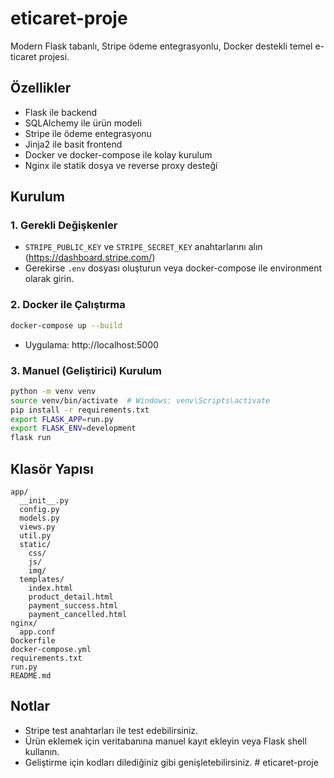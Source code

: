 # eticaret-proje

Modern Flask tabanlı, Stripe ödeme entegrasyonlu, Docker destekli temel e-ticaret projesi.

## Özellikler
- Flask ile backend
- SQLAlchemy ile ürün modeli
- Stripe ile ödeme entegrasyonu
- Jinja2 ile basit frontend
- Docker ve docker-compose ile kolay kurulum
- Nginx ile statik dosya ve reverse proxy desteği

## Kurulum

### 1. Gerekli Değişkenler
- `STRIPE_PUBLIC_KEY` ve `STRIPE_SECRET_KEY` anahtarlarını alın (https://dashboard.stripe.com/)
- Gerekirse `.env` dosyası oluşturun veya docker-compose ile environment olarak girin.

### 2. Docker ile Çalıştırma
```sh
docker-compose up --build
```
- Uygulama: http://localhost:5000

### 3. Manuel (Geliştirici) Kurulum
```sh
python -m venv venv
source venv/bin/activate  # Windows: venv\Scripts\activate
pip install -r requirements.txt
export FLASK_APP=run.py
export FLASK_ENV=development
flask run
```

## Klasör Yapısı
```
app/
  __init__.py
  config.py
  models.py
  views.py
  util.py
  static/
    css/
    js/
    img/
  templates/
    index.html
    product_detail.html
    payment_success.html
    payment_cancelled.html
nginx/
  app.conf
Dockerfile
docker-compose.yml
requirements.txt
run.py
README.md
```

## Notlar
- Stripe test anahtarları ile test edebilirsiniz.
- Ürün eklemek için veritabanına manuel kayıt ekleyin veya Flask shell kullanın.
- Geliştirme için kodları dilediğiniz gibi genişletebilirsiniz. #   e t i c a r e t - p r o j e  
 